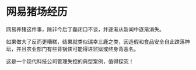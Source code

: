 # 网易猪场经历

网易养猪这件事，除非今后丁磊闭口不谈，并逐渐从新闻中逐渐消失。

如果做大了反而更糟糕，结果就类似瑞幸三鹿之类，因造假和食品安全自此跌落神坛，并且农业部门有些背锅侠可能得进监狱或终身背恶名。

这是一个现代科技公司管理失控的典型案例，值得探究！

